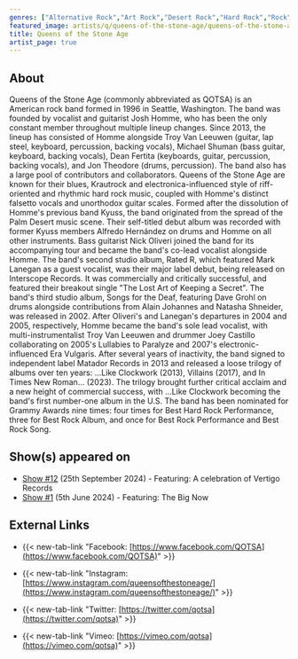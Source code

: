 ```yaml
---
genres: ["Alternative Rock","Art Rock","Desert Rock","Hard Rock","Rock","Stoner Rock","Garage Rock Revival"]
featured_image: artists/q/queens-of-the-stone-age/queens-of-the-stone-age.jpg
title: Queens of the Stone Age
artist_page: true
---
```

## About

Queens of the Stone Age (commonly abbreviated as QOTSA) is an American rock band formed in 1996 in Seattle, Washington. The band was founded by vocalist and guitarist Josh Homme, who has been the only constant member throughout multiple lineup changes. Since 2013, the lineup has consisted of Homme alongside Troy Van Leeuwen (guitar, lap steel, keyboard, percussion, backing vocals), Michael Shuman (bass guitar, keyboard, backing vocals), Dean Fertita (keyboards, guitar, percussion, backing vocals), and Jon Theodore (drums, percussion). The band also has a large pool of contributors and collaborators. Queens of the Stone Age are known for their blues, Krautrock and electronica-influenced style of riff-oriented and rhythmic hard rock music, coupled with Homme's distinct falsetto vocals and unorthodox guitar scales.
Formed after the dissolution of Homme's previous band Kyuss, the band originated from the spread of the Palm Desert music scene. Their self-titled debut album was recorded with former Kyuss members Alfredo Hernández on drums and Homme on all other instruments. Bass guitarist Nick Oliveri joined the band for its accompanying tour and became the band's co-lead vocalist alongside Homme. The band's second studio album, Rated R, which featured Mark Lanegan as a guest vocalist, was their major label debut, being released on Interscope Records. It was commercially and critically successful, and featured their breakout single "The Lost Art of Keeping a Secret". The band's third studio album, Songs for the Deaf, featuring Dave Grohl on drums alongside contributions from Alain Johannes and Natasha Shneider, was released in 2002.
After Oliveri's and Lanegan's departures in 2004 and 2005, respectively, Homme became the band's sole lead vocalist, with multi-instrumentalist Troy Van Leeuwen and drummer Joey Castillo collaborating on 2005's Lullabies to Paralyze and 2007's electronic-influenced Era Vulgaris. After several years of inactivity, the band signed to independent label Matador Records in 2013 and released a loose trilogy of albums over ten years: ...Like Clockwork (2013), Villains (2017), and In Times New Roman... (2023). The trilogy brought further critical acclaim and a new height of commercial success, with ...Like Clockwork becoming the band's first number-one album in the U.S.
The band has been nominated for Grammy Awards nine times: four times for Best Hard Rock Performance, three for Best Rock Album, and once for Best Rock Performance and Best Rock Song.



## Show(s) appeared on

- [Show #12](/shows/featuring-a-celebration-of-vertigo-records/) (25th September 2024) - Featuring: A celebration of Vertigo Records
- [Show #1](/shows/featuring-the-big-now/) (5th June 2024) - Featuring: The Big Now

## External Links

- {{< new-tab-link "Facebook: [https://www.facebook.com/QOTSA](https://www.facebook.com/QOTSA)" >}}

- {{< new-tab-link "Instagram: [https://www.instagram.com/queensofthestoneage/](https://www.instagram.com/queensofthestoneage/)" >}}

- {{< new-tab-link "Twitter: [https://twitter.com/qotsa](https://twitter.com/qotsa)" >}}

- {{< new-tab-link "Vimeo: [https://vimeo.com/qotsa](https://vimeo.com/qotsa)" >}}

